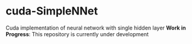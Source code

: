 # cuda-SimpleNNet
Cuda implementation of neural network with single hidden layer
**Work in Progress**: This repository is currently under development
